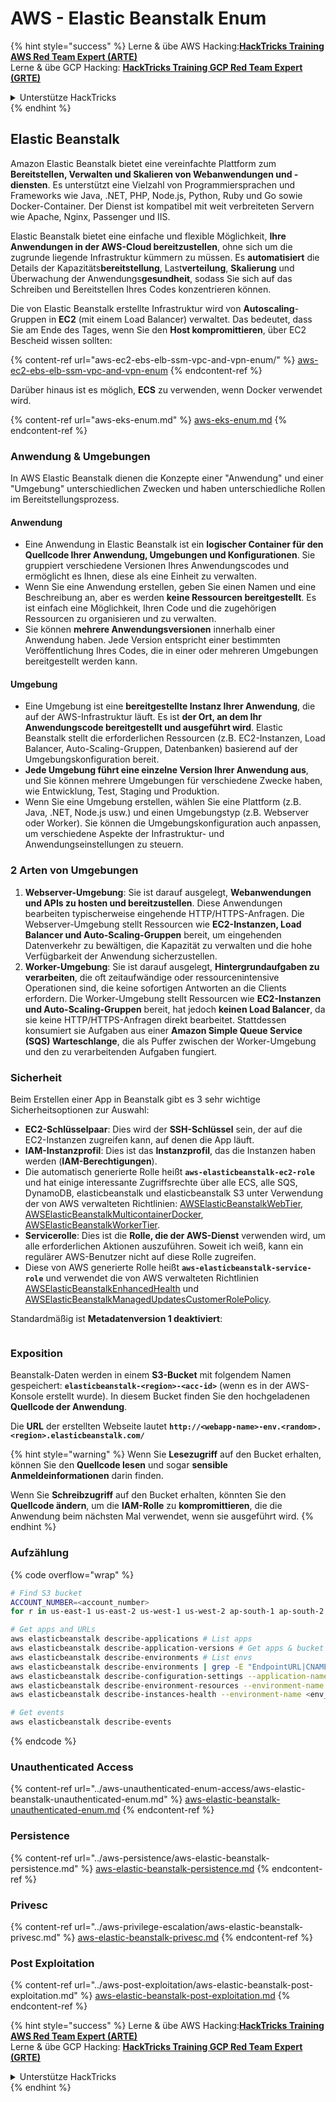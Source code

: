 # AWS - Elastic Beanstalk Enum

{% hint style="success" %}
Lerne & übe AWS Hacking:<img src="/.gitbook/assets/image.png" alt="" data-size="line">[**HackTricks Training AWS Red Team Expert (ARTE)**](https://training.hacktricks.xyz/courses/arte)<img src="/.gitbook/assets/image.png" alt="" data-size="line">\
Lerne & übe GCP Hacking: <img src="/.gitbook/assets/image (2).png" alt="" data-size="line">[**HackTricks Training GCP Red Team Expert (GRTE)**<img src="/.gitbook/assets/image (2).png" alt="" data-size="line">](https://training.hacktricks.xyz/courses/grte)

<details>

<summary>Unterstütze HackTricks</summary>

* Überprüfe die [**Abonnementpläne**](https://github.com/sponsors/carlospolop)!
* **Tritt der** 💬 [**Discord-Gruppe**](https://discord.gg/hRep4RUj7f) oder der [**Telegram-Gruppe**](https://t.me/peass) bei oder **folge** uns auf **Twitter** 🐦 [**@hacktricks\_live**](https://twitter.com/hacktricks\_live)**.**
* **Teile Hacking-Tricks, indem du PRs an die** [**HackTricks**](https://github.com/carlospolop/hacktricks) und [**HackTricks Cloud**](https://github.com/carlospolop/hacktricks-cloud) GitHub-Repos einreichst.

</details>
{% endhint %}

## Elastic Beanstalk

Amazon Elastic Beanstalk bietet eine vereinfachte Plattform zum **Bereitstellen, Verwalten und Skalieren von Webanwendungen und -diensten**. Es unterstützt eine Vielzahl von Programmiersprachen und Frameworks wie Java, .NET, PHP, Node.js, Python, Ruby und Go sowie Docker-Container. Der Dienst ist kompatibel mit weit verbreiteten Servern wie Apache, Nginx, Passenger und IIS.

Elastic Beanstalk bietet eine einfache und flexible Möglichkeit, **Ihre Anwendungen in der AWS-Cloud bereitzustellen**, ohne sich um die zugrunde liegende Infrastruktur kümmern zu müssen. Es **automatisiert** die Details der Kapazitäts**bereitstellung**, Last**verteilung**, **Skalierung** und Überwachung der Anwendungs**gesundheit**, sodass Sie sich auf das Schreiben und Bereitstellen Ihres Codes konzentrieren können.

Die von Elastic Beanstalk erstellte Infrastruktur wird von **Autoscaling**-Gruppen in **EC2** (mit einem Load Balancer) verwaltet. Das bedeutet, dass Sie am Ende des Tages, wenn Sie den **Host kompromittieren**, über EC2 Bescheid wissen sollten:

{% content-ref url="aws-ec2-ebs-elb-ssm-vpc-and-vpn-enum/" %}
[aws-ec2-ebs-elb-ssm-vpc-and-vpn-enum](aws-ec2-ebs-elb-ssm-vpc-and-vpn-enum/)
{% endcontent-ref %}

Darüber hinaus ist es möglich, **ECS** zu verwenden, wenn Docker verwendet wird.

{% content-ref url="aws-eks-enum.md" %}
[aws-eks-enum.md](aws-eks-enum.md)
{% endcontent-ref %}

### Anwendung & Umgebungen

In AWS Elastic Beanstalk dienen die Konzepte einer "Anwendung" und einer "Umgebung" unterschiedlichen Zwecken und haben unterschiedliche Rollen im Bereitstellungsprozess.

#### Anwendung

* Eine Anwendung in Elastic Beanstalk ist ein **logischer Container für den Quellcode Ihrer Anwendung, Umgebungen und Konfigurationen**. Sie gruppiert verschiedene Versionen Ihres Anwendungscodes und ermöglicht es Ihnen, diese als eine Einheit zu verwalten.
* Wenn Sie eine Anwendung erstellen, geben Sie einen Namen und eine Beschreibung an, aber es werden **keine Ressourcen bereitgestellt**. Es ist einfach eine Möglichkeit, Ihren Code und die zugehörigen Ressourcen zu organisieren und zu verwalten.
* Sie können **mehrere Anwendungsversionen** innerhalb einer Anwendung haben. Jede Version entspricht einer bestimmten Veröffentlichung Ihres Codes, die in einer oder mehreren Umgebungen bereitgestellt werden kann.

#### Umgebung

* Eine Umgebung ist eine **bereitgestellte Instanz Ihrer Anwendung**, die auf der AWS-Infrastruktur läuft. Es ist **der Ort, an dem Ihr Anwendungscode bereitgestellt und ausgeführt wird**. Elastic Beanstalk stellt die erforderlichen Ressourcen (z.B. EC2-Instanzen, Load Balancer, Auto-Scaling-Gruppen, Datenbanken) basierend auf der Umgebungskonfiguration bereit.
* **Jede Umgebung führt eine einzelne Version Ihrer Anwendung aus**, und Sie können mehrere Umgebungen für verschiedene Zwecke haben, wie Entwicklung, Test, Staging und Produktion.
* Wenn Sie eine Umgebung erstellen, wählen Sie eine Plattform (z.B. Java, .NET, Node.js usw.) und einen Umgebungstyp (z.B. Webserver oder Worker). Sie können die Umgebungskonfiguration auch anpassen, um verschiedene Aspekte der Infrastruktur- und Anwendungseinstellungen zu steuern.

### 2 Arten von Umgebungen

1. **Webserver-Umgebung**: Sie ist darauf ausgelegt, **Webanwendungen und APIs zu hosten und bereitzustellen**. Diese Anwendungen bearbeiten typischerweise eingehende HTTP/HTTPS-Anfragen. Die Webserver-Umgebung stellt Ressourcen wie **EC2-Instanzen, Load Balancer und Auto-Scaling-Gruppen** bereit, um eingehenden Datenverkehr zu bewältigen, die Kapazität zu verwalten und die hohe Verfügbarkeit der Anwendung sicherzustellen.
2. **Worker-Umgebung**: Sie ist darauf ausgelegt, **Hintergrundaufgaben zu verarbeiten**, die oft zeitaufwändige oder ressourcenintensive Operationen sind, die keine sofortigen Antworten an die Clients erfordern. Die Worker-Umgebung stellt Ressourcen wie **EC2-Instanzen und Auto-Scaling-Gruppen** bereit, hat jedoch **keinen Load Balancer**, da sie keine HTTP/HTTPS-Anfragen direkt bearbeitet. Stattdessen konsumiert sie Aufgaben aus einer **Amazon Simple Queue Service (SQS) Warteschlange**, die als Puffer zwischen der Worker-Umgebung und den zu verarbeitenden Aufgaben fungiert.

### Sicherheit

Beim Erstellen einer App in Beanstalk gibt es 3 sehr wichtige Sicherheitsoptionen zur Auswahl:

* **EC2-Schlüsselpaar**: Dies wird der **SSH-Schlüssel** sein, der auf die EC2-Instanzen zugreifen kann, auf denen die App läuft.
* **IAM-Instanzprofil**: Dies ist das **Instanzprofil**, das die Instanzen haben werden (**IAM-Berechtigungen**).
* Die automatisch generierte Rolle heißt **`aws-elasticbeanstalk-ec2-role`** und hat einige interessante Zugriffsrechte über alle ECS, alle SQS, DynamoDB, elasticbeanstalk und elasticbeanstalk S3 unter Verwendung der von AWS verwalteten Richtlinien: [AWSElasticBeanstalkWebTier](https://us-east-1.console.aws.amazon.com/iam/home#/policies/arn:aws:iam::aws:policy/AWSElasticBeanstalkWebTier), [AWSElasticBeanstalkMulticontainerDocker](https://us-east-1.console.aws.amazon.com/iam/home#/policies/arn:aws:iam::aws:policy/AWSElasticBeanstalkMulticontainerDocker), [AWSElasticBeanstalkWorkerTier](https://us-east-1.console.aws.amazon.com/iam/home#/policies/arn:aws:iam::aws:policy/AWSElasticBeanstalkWorkerTier).
* **Servicerolle**: Dies ist die **Rolle, die der AWS-Dienst** verwenden wird, um alle erforderlichen Aktionen auszuführen. Soweit ich weiß, kann ein regulärer AWS-Benutzer nicht auf diese Rolle zugreifen.
* Diese von AWS generierte Rolle heißt **`aws-elasticbeanstalk-service-role`** und verwendet die von AWS verwalteten Richtlinien [AWSElasticBeanstalkEnhancedHealth](https://us-east-1.console.aws.amazon.com/iam/home#/policies/arn:aws:iam::aws:policy/service-role/AWSElasticBeanstalkEnhancedHealth) und [AWSElasticBeanstalkManagedUpdatesCustomerRolePolicy](https://us-east-1.console.aws.amazon.com/iamv2/home?region=us-east-1#/roles/details/aws-elasticbeanstalk-service-role?section=permissions).

Standardmäßig ist **Metadatenversion 1 deaktiviert**:

<figure><img src="../../../.gitbook/assets/image (103).png" alt=""><figcaption></figcaption></figure>

### Exposition

Beanstalk-Daten werden in einem **S3-Bucket** mit folgendem Namen gespeichert: **`elasticbeanstalk-<region>-<acc-id>`** (wenn es in der AWS-Konsole erstellt wurde). In diesem Bucket finden Sie den hochgeladenen **Quellcode der Anwendung**.

Die **URL** der erstellten Webseite lautet **`http://<webapp-name>-env.<random>.<region>.elasticbeanstalk.com/`**

{% hint style="warning" %}
Wenn Sie **Lesezugriff** auf den Bucket erhalten, können Sie den **Quellcode lesen** und sogar **sensible Anmeldeinformationen** darin finden.

Wenn Sie **Schreibzugriff** auf den Bucket erhalten, könnten Sie den **Quellcode ändern**, um die **IAM-Rolle** zu **kompromittieren**, die die Anwendung beim nächsten Mal verwendet, wenn sie ausgeführt wird.
{% endhint %}

### Aufzählung

{% code overflow="wrap" %}
```bash
# Find S3 bucket
ACCOUNT_NUMBER=<account_number>
for r in us-east-1 us-east-2 us-west-1 us-west-2 ap-south-1 ap-south-2 ap-northeast-1 ap-northeast-2 ap-northeast-3 ap-southeast-1 ap-southeast-2 ap-southeast-3 ca-central-1 eu-central-1 eu-central-2 eu-west-1 eu-west-2 eu-west-3 eu-north-1 sa-east-1 af-south-1 ap-east-1 eu-south-1 eu-south-2 me-south-1 me-central-1; do aws s3 ls elasticbeanstalk-$r-$ACCOUNT_NUMBER 2>/dev/null && echo "Found in: elasticbeanstalk-$r-$ACCOUNT_NUMBER"; done

# Get apps and URLs
aws elasticbeanstalk describe-applications # List apps
aws elasticbeanstalk describe-application-versions # Get apps & bucket name with source code
aws elasticbeanstalk describe-environments # List envs
aws elasticbeanstalk describe-environments | grep -E "EndpointURL|CNAME"
aws elasticbeanstalk describe-configuration-settings --application-name <app_name> --environment-name <env_name>
aws elasticbeanstalk describe-environment-resources --environment-name <env_name> # Get env info such as SQS used queues
aws elasticbeanstalk describe-instances-health --environment-name <env_name> # Get the instances of an environment

# Get events
aws elasticbeanstalk describe-events
```
{% endcode %}

### Unauthenticated Access

{% content-ref url="../aws-unauthenticated-enum-access/aws-elastic-beanstalk-unauthenticated-enum.md" %}
[aws-elastic-beanstalk-unauthenticated-enum.md](../aws-unauthenticated-enum-access/aws-elastic-beanstalk-unauthenticated-enum.md)
{% endcontent-ref %}

### Persistence

{% content-ref url="../aws-persistence/aws-elastic-beanstalk-persistence.md" %}
[aws-elastic-beanstalk-persistence.md](../aws-persistence/aws-elastic-beanstalk-persistence.md)
{% endcontent-ref %}

### Privesc

{% content-ref url="../aws-privilege-escalation/aws-elastic-beanstalk-privesc.md" %}
[aws-elastic-beanstalk-privesc.md](../aws-privilege-escalation/aws-elastic-beanstalk-privesc.md)
{% endcontent-ref %}

### Post Exploitation

{% content-ref url="../aws-post-exploitation/aws-elastic-beanstalk-post-exploitation.md" %}
[aws-elastic-beanstalk-post-exploitation.md](../aws-post-exploitation/aws-elastic-beanstalk-post-exploitation.md)
{% endcontent-ref %}

{% hint style="success" %}
Lerne & übe AWS Hacking:<img src="/.gitbook/assets/image.png" alt="" data-size="line">[**HackTricks Training AWS Red Team Expert (ARTE)**](https://training.hacktricks.xyz/courses/arte)<img src="/.gitbook/assets/image.png" alt="" data-size="line">\
Lerne & übe GCP Hacking: <img src="/.gitbook/assets/image (2).png" alt="" data-size="line">[**HackTricks Training GCP Red Team Expert (GRTE)**<img src="/.gitbook/assets/image (2).png" alt="" data-size="line">](https://training.hacktricks.xyz/courses/grte)

<details>

<summary>Unterstütze HackTricks</summary>

* Schau dir die [**Abonnementpläne**](https://github.com/sponsors/carlospolop) an!
* **Tritt der** 💬 [**Discord-Gruppe**](https://discord.gg/hRep4RUj7f) oder der [**Telegram-Gruppe**](https://t.me/peass) bei oder **folge** uns auf **Twitter** 🐦 [**@hacktricks\_live**](https://twitter.com/hacktricks\_live)**.**
* **Teile Hacking-Tricks, indem du PRs an die** [**HackTricks**](https://github.com/carlospolop/hacktricks) und [**HackTricks Cloud**](https://github.com/carlospolop/hacktricks-cloud) GitHub-Repos einreichst.

</details>
{% endhint %}
